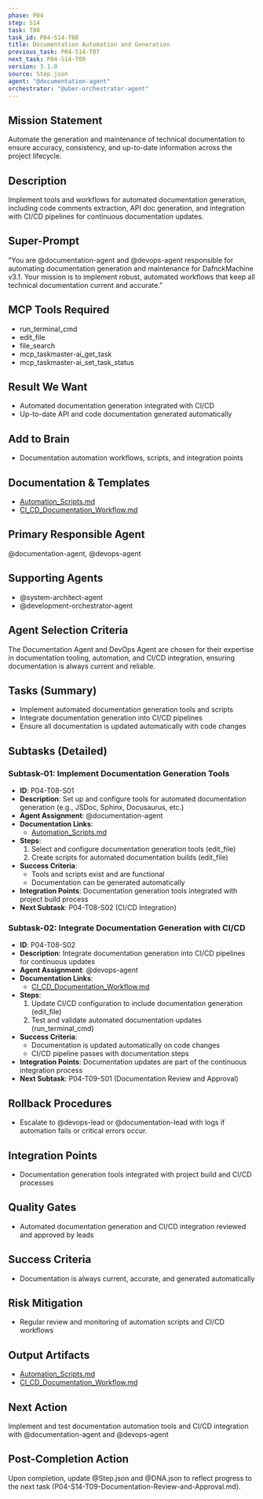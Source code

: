```yaml
---
phase: P04
step: S14
task: T08
task_id: P04-S14-T08
title: Documentation Automation and Generation
previous_task: P04-S14-T07
next_task: P04-S14-T09
version: 3.1.0
source: Step.json
agent: "@documentation-agent"
orchestrator: "@uber-orchestrator-agent"
---
```


## Mission Statement
Automate the generation and maintenance of technical documentation to ensure accuracy, consistency, and up-to-date information across the project lifecycle.

## Description
Implement tools and workflows for automated documentation generation, including code comments extraction, API doc generation, and integration with CI/CD pipelines for continuous documentation updates.

## Super-Prompt
"You are @documentation-agent and @devops-agent responsible for automating documentation generation and maintenance for DafnckMachine v3.1. Your mission is to implement robust, automated workflows that keep all technical documentation current and accurate."

## MCP Tools Required
- run_terminal_cmd
- edit_file
- file_search
- mcp_taskmaster-ai_get_task
- mcp_taskmaster-ai_set_task_status

## Result We Want
- Automated documentation generation integrated with CI/CD
- Up-to-date API and code documentation generated automatically

## Add to Brain
- Documentation automation workflows, scripts, and integration points

## Documentation & Templates
- [Automation_Scripts.md](mdc:01_Machine/04_Documentation/Doc/Phase_4/14_Technical_Documentation/Automation_Scripts.md)
- [CI_CD_Documentation_Workflow.md](mdc:01_Machine/04_Documentation/Doc/Phase_4/14_Technical_Documentation/CI_CD_Documentation_Workflow.md)

## Primary Responsible Agent
@documentation-agent, @devops-agent

## Supporting Agents
- @system-architect-agent
- @development-orchestrator-agent

## Agent Selection Criteria
The Documentation Agent and DevOps Agent are chosen for their expertise in documentation tooling, automation, and CI/CD integration, ensuring documentation is always current and reliable.

## Tasks (Summary)
- Implement automated documentation generation tools and scripts
- Integrate documentation generation into CI/CD pipelines
- Ensure all documentation is updated automatically with code changes

## Subtasks (Detailed)
### Subtask-01: Implement Documentation Generation Tools
- **ID**: P04-T08-S01
- **Description**: Set up and configure tools for automated documentation generation (e.g., JSDoc, Sphinx, Docusaurus, etc.)
- **Agent Assignment**: @documentation-agent
- **Documentation Links**:
  - [Automation_Scripts.md](mdc:01_Machine/04_Documentation/Doc/Phase_4/14_Technical_Documentation/Automation_Scripts.md)
- **Steps**:
    1. Select and configure documentation generation tools (edit_file)
    2. Create scripts for automated documentation builds (edit_file)
- **Success Criteria**:
    - Tools and scripts exist and are functional
    - Documentation can be generated automatically
- **Integration Points**: Documentation generation tools integrated with project build process
- **Next Subtask**: P04-T08-S02 (CI/CD Integration)

### Subtask-02: Integrate Documentation Generation with CI/CD
- **ID**: P04-T08-S02
- **Description**: Integrate documentation generation into CI/CD pipelines for continuous updates
- **Agent Assignment**: @devops-agent
- **Documentation Links**:
  - [CI_CD_Documentation_Workflow.md](mdc:01_Machine/04_Documentation/Doc/Phase_4/14_Technical_Documentation/CI_CD_Documentation_Workflow.md)
- **Steps**:
    1. Update CI/CD configuration to include documentation generation (edit_file)
    2. Test and validate automated documentation updates (run_terminal_cmd)
- **Success Criteria**:
    - Documentation is updated automatically on code changes
    - CI/CD pipeline passes with documentation steps
- **Integration Points**: Documentation updates are part of the continuous integration process
- **Next Subtask**: P04-T09-S01 (Documentation Review and Approval)

## Rollback Procedures
- Escalate to @devops-lead or @documentation-lead with logs if automation fails or critical errors occur.

## Integration Points
- Documentation generation tools integrated with project build and CI/CD processes

## Quality Gates
- Automated documentation generation and CI/CD integration reviewed and approved by leads

## Success Criteria
- Documentation is always current, accurate, and generated automatically

## Risk Mitigation
- Regular review and monitoring of automation scripts and CI/CD workflows

## Output Artifacts
- [Automation_Scripts.md](mdc:01_Machine/04_Documentation/Doc/Phase_4/14_Technical_Documentation/Automation_Scripts.md)
- [CI_CD_Documentation_Workflow.md](mdc:01_Machine/04_Documentation/Doc/Phase_4/14_Technical_Documentation/CI_CD_Documentation_Workflow.md)

## Next Action
Implement and test documentation automation tools and CI/CD integration with @documentation-agent and @devops-agent

## Post-Completion Action
Upon completion, update @Step.json and @DNA.json to reflect progress to the next task (P04-S14-T09-Documentation-Review-and-Approval.md). 